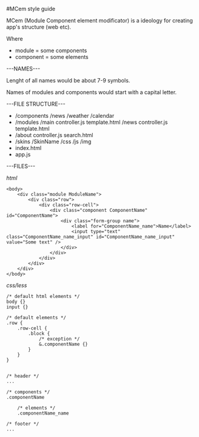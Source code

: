 #MCem style guide

MCem (Module Component element modificator) is a ideology for creating app's structure (web etc).

Where
* module = some components
* component = some elements

---NAMES---

Lenght of all names would be about 7-9 symbols.

Names of modules and components would start with a capital letter.

---FILE STRUCTURE---

* /components
    /news
    /weather
    /calendar
* /modules
    /main
      controller.js
      template.html
    /news
      controller.js
      template.html
* /about
    controller.js
    search.html
* /skins
    /SkinName
      /css
      /js
      /img
* index.html
* app.js

---FILES---

*html*

	<body>
		<div class="module ModuleName">
		    <div class="row">
		    	<div class="row-cell">
		    		<div class="component ComponentName" id="ComponentName">
			    		<div class="form-group name">
			    			<label for="ComponentName_name">Name</label>
			    			<input type="text" class="ComponentName_name_input" id="ComponentName_name_input" value="Some text" />
			    		</div>
		    		</div>
		    	</div>
		    </div>
		</div>
	</body>

*css/less*

	/* default html elements */
	body {}
	input {}

	/* default elements */
	.row {
		.row-cell {
			.block {
				/* exception */
				&.componentName {}
			}
		}
	}


	/* header */
	...

	/* components */
	.componentName

		/* elements */
		.componentName_name

	/* footer */
	...
